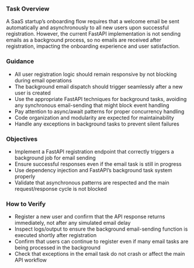 ### Task Overview

A SaaS startup’s onboarding flow requires that a welcome email be sent automatically and asynchronously to all new users upon successful registration. However, the current FastAPI implementation is not sending emails as a background process, so no emails are received after registration, impacting the onboarding experience and user satisfaction.

### Guidance

- All user registration logic should remain responsive by not blocking during email operations
- The background email dispatch should trigger seamlessly after a new user is created
- Use the appropriate FastAPI techniques for background tasks, avoiding any synchronous email-sending that might block event handling
- Pay attention to async/await patterns for proper concurrency handling
- Code organization and modularity are expected for maintainability
- Handle any exceptions in background tasks to prevent silent failures

### Objectives

- Implement a FastAPI registration endpoint that correctly triggers a background job for email sending
- Ensure successful responses even if the email task is still in progress
- Use dependency injection and FastAPI’s background task system properly
- Validate that asynchronous patterns are respected and the main request/response cycle is not blocked

### How to Verify

- Register a new user and confirm that the API response returns immediately, not after any simulated email delay
- Inspect logs/output to ensure the background email-sending function is executed shortly after registration
- Confirm that users can continue to register even if many email tasks are being processed in the background
- Check that exceptions in the email task do not crash or affect the main API workflow
